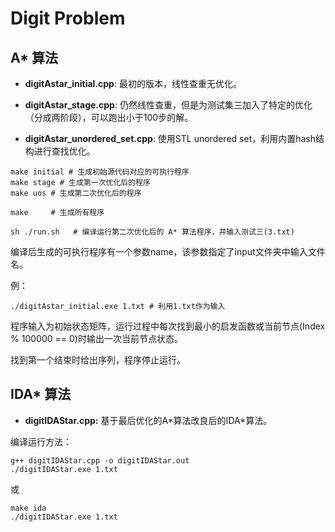 # Digit Problem

## A* 算法

- **digitAstar_initial.cpp**: 最初的版本，线性查重无优化。

- **digitAstar_stage.cpp**: 仍然线性查重，但是为测试集三加入了特定的优化（分成两阶段），可以跑出小于100步的解。

- **digitAstar_unordered_set.cpp**: 使用STL unordered set，利用内置hash结构进行查找优化。

```shell
make initial # 生成初始源代码对应的可执行程序
make stage # 生成第一次优化后的程序
make uos # 生成第二次优化后的程序

make     # 生成所有程序

sh ./run.sh   # 编译运行第二次优化后的 A* 算法程序，并输入测试三(3.txt)
```

编译后生成的可执行程序有一个参数name，该参数指定了input文件夹中输入文件名。

例：
```shell
./digitAstar_initial.exe 1.txt # 利用1.txt作为输入
```

程序输入为初始状态矩阵，运行过程中每次找到最小的启发函数或当前节点(Index % 100000 == 0)时输出一次当前节点状态。

找到第一个结束时给出序列，程序停止运行。

## IDA* 算法

- **digitIDAStar.cpp:** 基于最后优化的A\*算法改良后的IDA\*算法。

编译运行方法：

```shell
g++ digitIDAStar.cpp -o digitIDAStar.out
./digitIDAStar.exe 1.txt
```

或

```shell
make ida
./digitIDAStar.exe 1.txt
```

